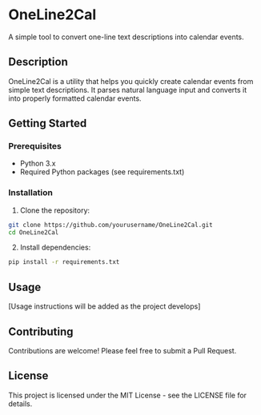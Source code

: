 # OneLine2Cal

A simple tool to convert one-line text descriptions into calendar events.

## Description

OneLine2Cal is a utility that helps you quickly create calendar events from simple text descriptions. It parses natural language input and converts it into properly formatted calendar events.

## Getting Started

### Prerequisites

- Python 3.x
- Required Python packages (see requirements.txt)

### Installation

1. Clone the repository:
```bash
git clone https://github.com/yourusername/OneLine2Cal.git
cd OneLine2Cal
```

2. Install dependencies:
```bash
pip install -r requirements.txt
```

## Usage

[Usage instructions will be added as the project develops]

## Contributing

Contributions are welcome! Please feel free to submit a Pull Request.

## License

This project is licensed under the MIT License - see the LICENSE file for details. 